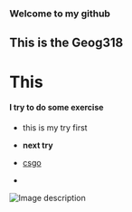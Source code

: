 ### Welcome to my github
## This is the Geog318
# This
#### I try to do some exercise

- this is my try first

- **next try**

- [csgo](https://www.counter-strike.net/)
- 
![Image description](https://example.com/image.png)
